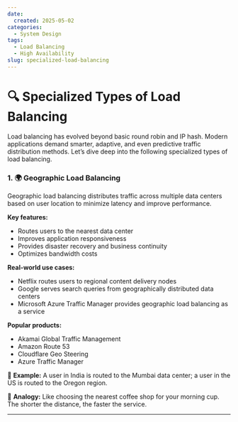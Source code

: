 ```yaml
---
date:
  created: 2025-05-02
categories:
  - System Design
tags:
  - Load Balancing
  - High Availability
slug: specialized-load-balancing
---
```


# 🔍 Specialized Types of Load Balancing

Load balancing has evolved beyond basic round robin and IP hash. Modern applications demand smarter, adaptive, and even predictive traffic distribution methods. Let’s dive deep into the following specialized types of load balancing.

### 1. 🌍 Geographic Load Balancing

Geographic load balancing distributes traffic across multiple data centers based on user location to minimize latency and improve performance.

<strong>Key features:</strong>

<ul>
<li>Routes users to the nearest data center</li>
<li>Improves application responsiveness</li>
<li>Provides disaster recovery and business continuity</li>
<li>Optimizes bandwidth costs</li>
</ul>

<strong>Real-world use cases:</strong>

<ul>
<li>Netflix routes users to regional content delivery nodes</li>
<li>Google serves search queries from geographically distributed data centers</li>
<li>Microsoft Azure Traffic Manager provides geographic load balancing as a service</li>
</ul>

<strong>Popular products:</strong>

<ul>
<li>Akamai Global Traffic Management</li>
<li>Amazon Route 53</li>
<li>Cloudflare Geo Steering</li>
<li>Azure Traffic Manager</li>
</ul>

🎯 <strong>Example:</strong> A user in India is routed to the Mumbai data center; a user in the US is routed to the Oregon region.

🎢 <strong>Analogy:</strong> Like choosing the nearest coffee shop for your morning cup. The shorter the distance, the faster the service.

---
